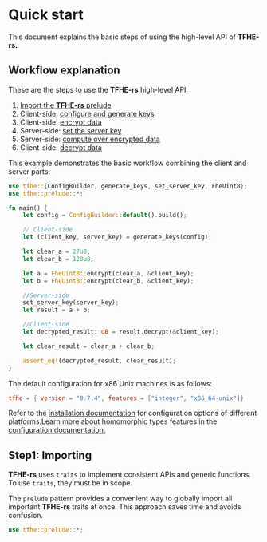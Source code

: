 # Quick start

This document explains the basic steps of using the high-level API of **TFHE-rs.**

## Workflow explanation

These are the steps to use the **TFHE-rs** high-level API:

1. [Import the **TFHE-rs** prelude](quick\_start.md#imports)
2. Client-side: [configure and generate keys](../fundamentals/configure-and-generate-keys.md)
3. Client-side: [encrypt data](../fundamentals/encrypt-data.md)
4. Server-side: [set the server key](../fundamentals/set-the-server-key.md)
5. Server-side: [compute over encrypted data](../fundamentals/compute.md)
6. Client-side: [decrypt data](../fundamentals/decrypt-data.md)

This example demonstrates the basic workflow combining the client and server parts:

```rust
use tfhe::{ConfigBuilder, generate_keys, set_server_key, FheUint8};
use tfhe::prelude::*;

fn main() {
    let config = ConfigBuilder::default().build();

    // Client-side
    let (client_key, server_key) = generate_keys(config);

    let clear_a = 27u8;
    let clear_b = 128u8;

    let a = FheUint8::encrypt(clear_a, &client_key);
    let b = FheUint8::encrypt(clear_b, &client_key);

    //Server-side
    set_server_key(server_key);
    let result = a + b;

    //Client-side
    let decrypted_result: u8 = result.decrypt(&client_key);

    let clear_result = clear_a + clear_b;

    assert_eq!(decrypted_result, clear_result);
}
```

The default configuration for x86 Unix machines is as follows:

```toml
tfhe = { version = "0.7.4", features = ["integer", "x86_64-unix"]}
```

Refer to the [installation documentation](installation.md) for configuration options of different platforms.Learn more about homomorphic types features in the [configuration documentation.](../guides/rust\_configuration.md)

## Step1: Importing

**TFHE-rs** uses `traits` to implement consistent APIs and generic functions. To use `traits`, they must be in scope.

The `prelude` pattern provides a convenient way to globally import all important **TFHE-rs** traits at once. This approach saves time and avoids confusion.

```rust
use tfhe::prelude::*;
```
